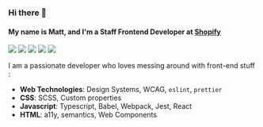 ### Hi there 👋
#### My name is Matt, and I'm a Staff Frontend Developer at [Shopify](https://github.com/Shopify)

<img src="https://img.shields.io/badge/Staff%20Frontend%20Developer-🛍️-green" /> <img src="https://img.shields.io/badge/Coffee%20drinker-%E2%98%95%EF%B8%8F-brown" /> <img src="https://img.shields.io/badge/Mountain%20Biker-🚵-blue" /> <img src="https://img.shields.io/badge/Cat%20dad-🐱-blue" /> <img src="https://img.shields.io/badge/Open Source Contributor-💻-silver" />

I am a passionate developer who loves messing around with front-end stuff :

* **Web Technologies**: Design Systems, WCAG, `eslint`, `prettier`
* **CSS**: SCSS, Custom properties
* **Javascript**: Typescript, Babel, Webpack, Jest, React
* **HTML**: a11y, semantics, Web Components
